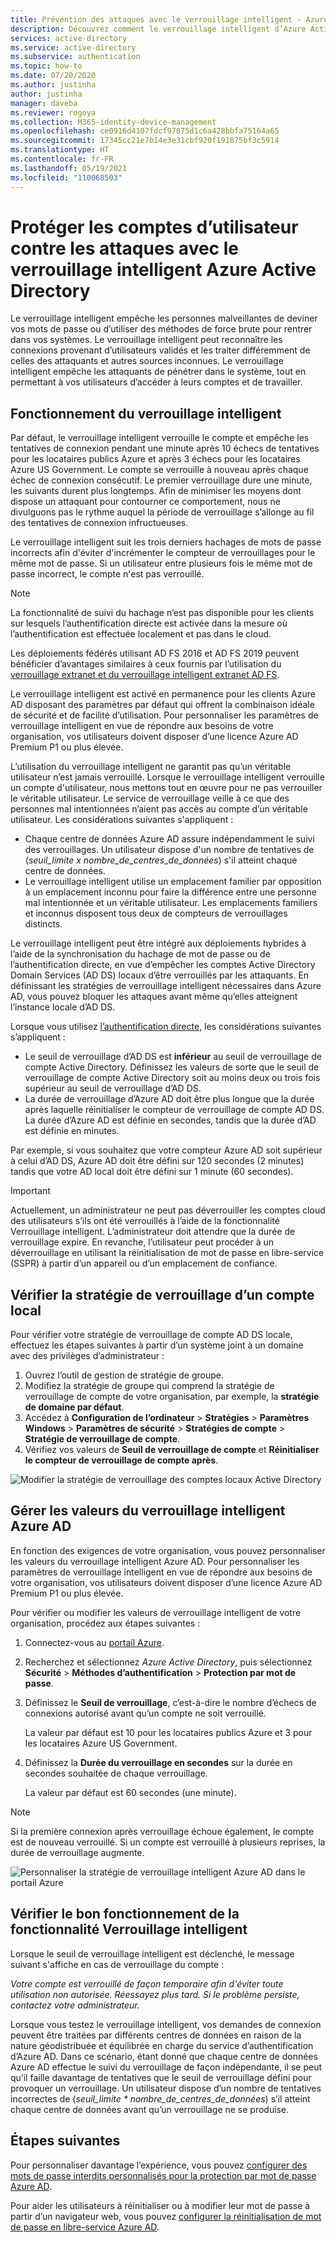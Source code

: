 ```yaml
---
title: Prévention des attaques avec le verrouillage intelligent - Azure Active Directory
description: Découvrez comment le verrouillage intelligent d’Azure Active Directory permet de protéger votre organisation contre les attaques par force brute visant à deviner les mots de passe des utilisateurs.
services: active-directory
ms.service: active-directory
ms.subservice: authentication
ms.topic: how-to
ms.date: 07/20/2020
ms.author: justinha
author: justinha
manager: daveba
ms.reviewer: rogoya
ms.collection: M365-identity-device-management
ms.openlocfilehash: ce0916d4107fdcf97875d1c6a428bbfa75164a65
ms.sourcegitcommit: 17345cc21e7b14e3e31cbf920f191875bf3c5914
ms.translationtype: HT
ms.contentlocale: fr-FR
ms.lasthandoff: 05/19/2021
ms.locfileid: "110068503"
---
```

# <a name="protect-user-accounts-from-attacks-with-azure-active-directory-smart-lockout"></a>Protéger les comptes d’utilisateur contre les attaques avec le verrouillage intelligent Azure Active Directory

Le verrouillage intelligent empêche les personnes malveillantes de deviner vos mots de passe ou d’utiliser des méthodes de force brute pour rentrer dans vos systèmes. Le verrouillage intelligent peut reconnaître les connexions provenant d’utilisateurs validés et les traiter différemment de celles des attaquants et autres sources inconnues. Le verrouillage intelligent empêche les attaquants de pénétrer dans le système, tout en permettant à vos utilisateurs d’accéder à leurs comptes et de travailler.

## <a name="how-smart-lockout-works"></a>Fonctionnement du verrouillage intelligent

Par défaut, le verrouillage intelligent verrouille le compte et empêche les tentatives de connexion pendant une minute après 10 échecs de tentatives pour les locataires publics Azure et après 3 échecs pour les locataires Azure US Government. Le compte se verrouille à nouveau après chaque échec de connexion consécutif. Le premier verrouillage dure une minute, les suivants durent plus longtemps. Afin de minimiser les moyens dont dispose un attaquant pour contourner ce comportement, nous ne divulguons pas le rythme auquel la période de verrouillage s’allonge au fil des tentatives de connexion infructueuses.

Le verrouillage intelligent suit les trois derniers hachages de mots de passe incorrects afin d'éviter d'incrémenter le compteur de verrouillages pour le même mot de passe. Si un utilisateur entre plusieurs fois le même mot de passe incorrect, le compte n'est pas verrouillé.

> [!NOTE]
> La fonctionnalité de suivi du hachage n’est pas disponible pour les clients sur lesquels l’authentification directe est activée dans la mesure où l’authentification est effectuée localement et pas dans le cloud.

Les déploiements fédérés utilisant AD FS 2016 et AD FS 2019 peuvent bénéficier d’avantages similaires à ceux fournis par l’utilisation du [verrouillage extranet et du verrouillage intelligent extranet AD FS](/windows-server/identity/ad-fs/operations/configure-ad-fs-extranet-smart-lockout-protection).

Le verrouillage intelligent est activé en permanence pour les clients Azure AD disposant des paramètres par défaut qui offrent la combinaison idéale de sécurité et de facilité d’utilisation. Pour personnaliser les paramètres de verrouillage intelligent en vue de répondre aux besoins de votre organisation, vos utilisateurs doivent disposer d’une licence Azure AD Premium P1 ou plus élevée.

L’utilisation du verrouillage intelligent ne garantit pas qu’un véritable utilisateur n’est jamais verrouillé. Lorsque le verrouillage intelligent verrouille un compte d'utilisateur, nous mettons tout en œuvre pour ne pas verrouiller le véritable utilisateur. Le service de verrouillage veille à ce que des personnes mal intentionnées n’aient pas accès au compte d’un véritable utilisateur. Les considérations suivantes s'appliquent :

* Chaque centre de données Azure AD assure indépendamment le suivi des verrouillages. Un utilisateur dispose d'un nombre de tentatives de (*seuil_limite x nombre_de_centres_de_données*) s'il atteint chaque centre de données.
* Le verrouillage intelligent utilise un emplacement familier par opposition à un emplacement inconnu pour faire la différence entre une personne mal intentionnée et un véritable utilisateur. Les emplacements familiers et inconnus disposent tous deux de compteurs de verrouillages distincts.

Le verrouillage intelligent peut être intégré aux déploiements hybrides à l’aide de la synchronisation du hachage de mot de passe ou de l’authentification directe, en vue d’empêcher les comptes Active Directory Domain Services (AD DS) locaux d’être verrouillés par les attaquants. En définissant les stratégies de verrouillage intelligent nécessaires dans Azure AD, vous pouvez bloquer les attaques avant même qu’elles atteignent l’instance locale d’AD DS.

Lorsque vous utilisez [l’authentification directe](../hybrid/how-to-connect-pta.md), les considérations suivantes s’appliquent :

* Le seuil de verrouillage d’AD DS est **inférieur** au seuil de verrouillage de compte Active Directory. Définissez les valeurs de sorte que le seuil de verrouillage de compte Active Directory soit au moins deux ou trois fois supérieur au seuil de verrouillage d’AD DS.
* La durée de verrouillage d’Azure AD doit être plus longue que la durée après laquelle réinitialiser le compteur de verrouillage de compte AD DS. La durée d’Azure AD est définie en secondes, tandis que la durée d’AD est définie en minutes.

Par exemple, si vous souhaitez que votre compteur Azure AD soit supérieur à celui d’AD DS, Azure AD doit être défini sur 120 secondes (2 minutes) tandis que votre AD local doit être défini sur 1 minute (60 secondes).

> [!IMPORTANT]
> Actuellement, un administrateur ne peut pas déverrouiller les comptes cloud des utilisateurs s’ils ont été verrouillés à l’aide de la fonctionnalité Verrouillage intelligent. L’administrateur doit attendre que la durée de verrouillage expire. En revanche, l’utilisateur peut procéder à un déverrouillage en utilisant la réinitialisation de mot de passe en libre-service (SSPR) à partir d’un appareil ou d’un emplacement de confiance.

## <a name="verify-on-premises-account-lockout-policy"></a>Vérifier la stratégie de verrouillage d’un compte local

Pour vérifier votre stratégie de verrouillage de compte AD DS locale, effectuez les étapes suivantes à partir d’un système joint à un domaine avec des privilèges d’administrateur :

1. Ouvrez l’outil de gestion de stratégie de groupe.
2. Modifiez la stratégie de groupe qui comprend la stratégie de verrouillage de compte de votre organisation, par exemple, la **stratégie de domaine par défaut**.
3. Accédez à **Configuration de l’ordinateur** > **Stratégies** > **Paramètres Windows** > **Paramètres de sécurité** > **Stratégies de compte** > **Stratégie de verrouillage de compte**.
4. Vérifiez vos valeurs de **Seuil de verrouillage de compte** et **Réinitialiser le compteur de verrouillage de compte après**.

![Modifier la stratégie de verrouillage des comptes locaux Active Directory](./media/howto-password-smart-lockout/active-directory-on-premises-account-lockout-policy.png)

## <a name="manage-azure-ad-smart-lockout-values"></a>Gérer les valeurs du verrouillage intelligent Azure AD

En fonction des exigences de votre organisation, vous pouvez personnaliser les valeurs du verrouillage intelligent Azure AD. Pour personnaliser les paramètres de verrouillage intelligent en vue de répondre aux besoins de votre organisation, vos utilisateurs doivent disposer d’une licence Azure AD Premium P1 ou plus élevée.

Pour vérifier ou modifier les valeurs de verrouillage intelligent de votre organisation, procédez aux étapes suivantes :

1. Connectez-vous au [portail Azure](https://portal.azure.com).
1. Recherchez et sélectionnez *Azure Active Directory*, puis sélectionnez **Sécurité** > **Méthodes d’authentification** > **Protection par mot de passe**.
1. Définissez le **Seuil de verrouillage**, c’est-à-dire le nombre d’échecs de connexions autorisé avant qu’un compte ne soit verrouillé.

    La valeur par défaut est 10 pour les locataires publics Azure et 3 pour les locataires Azure US Government.

1. Définissez la **Durée du verrouillage en secondes** sur la durée en secondes souhaitée de chaque verrouillage.

    La valeur par défaut est 60 secondes (une minute).

> [!NOTE]
> Si la première connexion après verrouillage échoue également, le compte est de nouveau verrouillé. Si un compte est verrouillé à plusieurs reprises, la durée de verrouillage augmente.

![Personnaliser la stratégie de verrouillage intelligent Azure AD dans le portail Azure](./media/howto-password-smart-lockout/azure-active-directory-custom-smart-lockout-policy.png)

## <a name="how-to-determine-if-the-smart-lockout-feature-is-working-or-not"></a>Vérifier le bon fonctionnement de la fonctionnalité Verrouillage intelligent

Lorsque le seuil de verrouillage intelligent est déclenché, le message suivant s'affiche en cas de verrouillage du compte :

*Votre compte est verrouillé de façon temporaire afin d'éviter toute utilisation non autorisée. Réessayez plus tard. Si le problème persiste, contactez votre administrateur.*

Lorsque vous testez le verrouillage intelligent, vos demandes de connexion peuvent être traitées par différents centres de données en raison de la nature géodistribuée et équilibrée en charge du service d’authentification d’Azure AD. Dans ce scénario, étant donné que chaque centre de données Azure AD effectue le suivi du verrouillage de façon indépendante, il se peut qu’il faille davantage de tentatives que le seuil de verrouillage défini pour provoquer un verrouillage. Un utilisateur dispose d’un nombre de tentatives incorrectes de (*seuil_limite * nombre_de_centres_de_données*) s’il atteint chaque centre de données avant qu’un verrouillage ne se produise.

## <a name="next-steps"></a>Étapes suivantes

Pour personnaliser davantage l’expérience, vous pouvez [configurer des mots de passe interdits personnalisés pour la protection par mot de passe Azure AD](tutorial-configure-custom-password-protection.md).

Pour aider les utilisateurs à réinitialiser ou à modifier leur mot de passe à partir d’un navigateur web, vous pouvez [configurer la réinitialisation de mot de passe en libre-service Azure AD](tutorial-enable-sspr.md).
